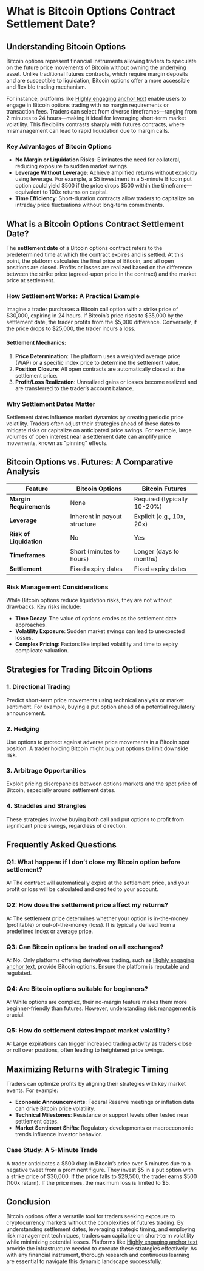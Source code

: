 # What is Bitcoin Options Contract Settlement Date?

## Understanding Bitcoin Options

Bitcoin options represent financial instruments allowing traders to speculate on the future price movements of Bitcoin without owning the underlying asset. Unlike traditional futures contracts, which require margin deposits and are susceptible to liquidation, Bitcoin options offer a more accessible and flexible trading mechanism. 

For instance, platforms like [Highly engaging anchor text](https://bit.ly/okx-bonus) enable users to engage in Bitcoin options trading with no margin requirements or transaction fees. Traders can select from diverse timeframes—ranging from 2 minutes to 24 hours—making it ideal for leveraging short-term market volatility. This flexibility contrasts sharply with futures contracts, where mismanagement can lead to rapid liquidation due to margin calls.

### Key Advantages of Bitcoin Options
- **No Margin or Liquidation Risks**: Eliminates the need for collateral, reducing exposure to sudden market swings.
- **Leverage Without Leverage**: Achieve amplified returns without explicitly using leverage. For example, a $5 investment in a 5-minute Bitcoin put option could yield $500 if the price drops $500 within the timeframe—equivalent to 100x returns on capital.
- **Time Efficiency**: Short-duration contracts allow traders to capitalize on intraday price fluctuations without long-term commitments.

## What is a Bitcoin Options Contract Settlement Date?

The **settlement date** of a Bitcoin options contract refers to the predetermined time at which the contract expires and is settled. At this point, the platform calculates the final price of Bitcoin, and all open positions are closed. Profits or losses are realized based on the difference between the strike price (agreed-upon price in the contract) and the market price at settlement.

### How Settlement Works: A Practical Example
Imagine a trader purchases a Bitcoin call option with a strike price of $30,000, expiring in 24 hours. If Bitcoin’s price rises to $35,000 by the settlement date, the trader profits from the $5,000 difference. Conversely, if the price drops to $25,000, the trader incurs a loss.

#### Settlement Mechanics:
1. **Price Determination**: The platform uses a weighted average price (WAP) or a specific index price to determine the settlement value.
2. **Position Closure**: All open contracts are automatically closed at the settlement price.
3. **Profit/Loss Realization**: Unrealized gains or losses become realized and are transferred to the trader’s account balance.

### Why Settlement Dates Matter
Settlement dates influence market dynamics by creating periodic price volatility. Traders often adjust their strategies ahead of these dates to mitigate risks or capitalize on anticipated price swings. For example, large volumes of open interest near a settlement date can amplify price movements, known as "pinning" effects.

## Bitcoin Options vs. Futures: A Comparative Analysis

| Feature                | Bitcoin Options                          | Bitcoin Futures                          |
|------------------------|------------------------------------------|------------------------------------------|
| **Margin Requirements**| None                                     | Required (typically 10-20%)              |
| **Leverage**           | Inherent in payout structure             | Explicit (e.g., 10x, 20x)                |
| **Risk of Liquidation**| No                                       | Yes                                      |
| **Timeframes**         | Short (minutes to hours)                 | Longer (days to months)                  |
| **Settlement**         | Fixed expiry dates                       | Fixed expiry dates                       |

### Risk Management Considerations
While Bitcoin options reduce liquidation risks, they are not without drawbacks. Key risks include:
- **Time Decay**: The value of options erodes as the settlement date approaches.
- **Volatility Exposure**: Sudden market swings can lead to unexpected losses.
- **Complex Pricing**: Factors like implied volatility and time to expiry complicate valuation.

## Strategies for Trading Bitcoin Options

### 1. **Directional Trading**
Predict short-term price movements using technical analysis or market sentiment. For example, buying a put option ahead of a potential regulatory announcement.

### 2. **Hedging**
Use options to protect against adverse price movements in a Bitcoin spot position. A trader holding Bitcoin might buy put options to limit downside risk.

### 3. **Arbitrage Opportunities**
Exploit pricing discrepancies between options markets and the spot price of Bitcoin, especially around settlement dates.

### 4. **Straddles and Strangles**
These strategies involve buying both call and put options to profit from significant price swings, regardless of direction.

## Frequently Asked Questions

### Q1: What happens if I don’t close my Bitcoin option before settlement?
A: The contract will automatically expire at the settlement price, and your profit or loss will be calculated and credited to your account.

### Q2: How does the settlement price affect my returns?
A: The settlement price determines whether your option is in-the-money (profitable) or out-of-the-money (loss). It is typically derived from a predefined index or average price.

### Q3: Can Bitcoin options be traded on all exchanges?
A: No. Only platforms offering derivatives trading, such as [Highly engaging anchor text](https://bit.ly/okx-bonus), provide Bitcoin options. Ensure the platform is reputable and regulated.

### Q4: Are Bitcoin options suitable for beginners?
A: While options are complex, their no-margin feature makes them more beginner-friendly than futures. However, understanding risk management is crucial.

### Q5: How do settlement dates impact market volatility?
A: Large expirations can trigger increased trading activity as traders close or roll over positions, often leading to heightened price swings.

## Maximizing Returns with Strategic Timing

Traders can optimize profits by aligning their strategies with key market events. For example:
- **Economic Announcements**: Federal Reserve meetings or inflation data can drive Bitcoin price volatility.
- **Technical Milestones**: Resistance or support levels often tested near settlement dates.
- **Market Sentiment Shifts**: Regulatory developments or macroeconomic trends influence investor behavior.

### Case Study: A 5-Minute Trade
A trader anticipates a $500 drop in Bitcoin’s price over 5 minutes due to a negative tweet from a prominent figure. They invest $5 in a put option with a strike price of $30,000. If the price falls to $29,500, the trader earns $500 (100x return). If the price rises, the maximum loss is limited to $5.

## Conclusion

Bitcoin options offer a versatile tool for traders seeking exposure to cryptocurrency markets without the complexities of futures trading. By understanding settlement dates, leveraging strategic timing, and employing risk management techniques, traders can capitalize on short-term volatility while minimizing potential losses. Platforms like [Highly engaging anchor text](https://bit.ly/okx-bonus) provide the infrastructure needed to execute these strategies effectively. As with any financial instrument, thorough research and continuous learning are essential to navigate this dynamic landscape successfully.